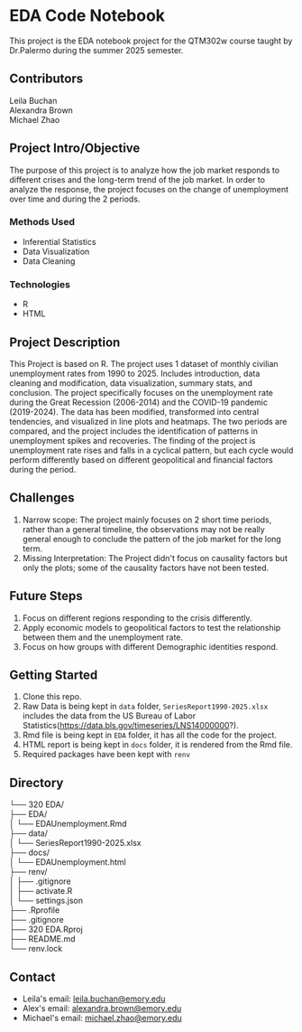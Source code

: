 # EDA Code Notebook

This project is the EDA notebook project for the QTM302w course taught by Dr.Palermo during the summer 2025 semester.

## Contributors

Leila Buchan  
Alexandra Brown   
Michael Zhao  

## Project Intro/Objective

The purpose of this project is to analyze how the job market responds to different crises and the long-term trend of the job market. In order to analyze the response, the project focuses on the change of unemployment over time and during the 2 periods.

### Methods Used

* Inferential Statistics
* Data Visualization
* Data Cleaning

### Technologies

* R 
* HTML


## Project Description

This Project is based on R. The project uses 1 dataset of monthly civilian unemployment rates from 1990 to 2025. Includes introduction, data cleaning and modification, data visualization, summary stats, and conclusion. The project specifically focuses on the unemployment rate during the Great Recession (2006-2014) and the COVID-19 pandemic (2019-2024). The data has been modified, transformed into central tendencies, and visualized in line plots and heatmaps. The two periods are compared, and the project includes the identification of patterns in unemployment spikes and recoveries. The finding of the project is unemployment rate rises and falls in a cyclical pattern, but each cycle would perform differently based on different geopolitical and financial factors during the period.

## Challenges

1. Narrow scope: The project mainly focuses on 2 short time periods, rather than a general timeline, the observations may not be really general enough to conclude the pattern of the job market for the long term.
2. Missing Interpretation: The Project didn't focus on causality factors but only the plots; some of the causality factors have not been tested.

## Future Steps

1. Focus on different regions responding to the crisis differently.
2. Apply economic models to geopolitical factors to test the relationship between them and the unemployment rate.
3. Focus on how groups with different Demographic identities respond.

## Getting Started

1. Clone this repo.  
2. Raw Data is being kept in `data` folder, `SeriesReport1990-2025.xlsx` includes the data from the US Bureau of Labor Statistics(https://data.bls.gov/timeseries/LNS14000000?).  
3. Rmd file is being kept in `EDA` folder, it has all the code for the project.
4. HTML report is being kept in `docs` folder, it is rendered from the Rmd file.
5. Required packages have been kept with `renv`

## Directory
└── 320 EDA/  
    ├── EDA/  
    │   └── EDAUnemployment.Rmd  
    ├── data/  
    │   └── SeriesReport1990-2025.xlsx  
    ├── docs/  
    │   └── EDAUnemployment.html  
    ├── renv/  
    │   ├── .gitignore  
    │   ├── activate.R  
    │   └── settings.json  
    ├── .Rprofile  
    ├── .gitignore  
    ├── 320 EDA.Rproj  
    ├── README.md  
    └── renv.lock  
    
## Contact

* Leila's email: leila.buchan@emory.edu  
* Alex's email: alexandra.brown@emory.edu  
* Michael's email: michael.zhao@emory.edu












